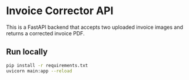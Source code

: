 # Invoice Corrector API

This is a FastAPI backend that accepts two uploaded invoice images and returns a corrected invoice PDF.

## Run locally

```bash
pip install -r requirements.txt
uvicorn main:app --reload

